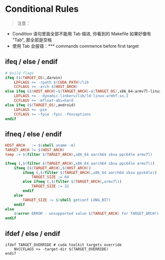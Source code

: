 # Conditional Rules
>注意：
- Condition 语句里面全部不能用 Tab 缩进, 你看到的 Makefile 如果好像有 "Tab", 那全部是空格
- 使用 Tab 会报错：*** commands commence before first target

## ifeq / else / endif
```makefile
# build flags
ifeq ($(TARGET_OS),darwin)
    LDFLAGS += -rpath $(CUDA_PATH)/lib
    CCFLAGS += -arch $(HOST_ARCH)
else ifeq ($(HOST_ARCH)-$(TARGET_ARCH)-$(TARGET_OS),x86_64-armv7l-linux)
    LDFLAGS += --dynamic-linker=/lib/ld-linux-armhf.so.3
    CCFLAGS += -mfloat-abi=hard
else ifeq ($(TARGET_OS),android)
    LDFLAGS += -pie
    CCFLAGS += -fpie -fpic -fexceptions
endif
```

## ifneq / else / endif
```makefile
HOST_ARCH   := $(shell uname -m)
TARGET_ARCH ?= $(HOST_ARCH)
temp := $(filter $(TARGET_ARCH),x86_64 aarch64 sbsa ppc64le armv7l)

ifneq (,$(filter $(TARGET_ARCH),x86_64 aarch64 sbsa ppc64le armv7l))
    ifneq ($(TARGET_ARCH),$(HOST_ARCH))
        ifneq (,$(filter $(TARGET_ARCH),x86_64 aarch64 sbsa ppc64le))
            TARGET_SIZE := 64
        else ifneq (,$(filter $(TARGET_ARCH),armv7l))
            TARGET_SIZE := 32
        endif
    else
        TARGET_SIZE := $(shell getconf LONG_BIT)
    endif
else
    $(error ERROR - unsupported value $(TARGET_ARCH) for TARGET_ARCH!)
endif
```
## ifdef / else / endif

```make
ifdef TARGET_OVERRIDE # cuda toolkit targets override
    NVCCFLAGS += -target-dir $(TARGET_OVERRIDE)
endif
```